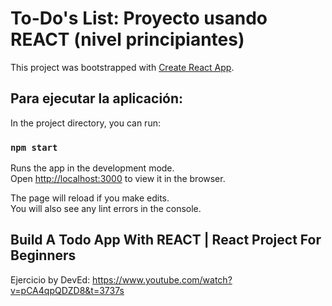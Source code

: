 # To-Do's List: Proyecto usando REACT (nivel principiantes)

This project was bootstrapped with [Create React App](https://github.com/facebook/create-react-app).

## Para ejecutar la aplicación:

In the project directory, you can run:

### `npm start`

Runs the app in the development mode.\
Open [http://localhost:3000](http://localhost:3000) to view it in the browser.

The page will reload if you make edits.\
You will also see any lint errors in the console.

## Build A Todo App With REACT | React Project For Beginners
Ejercicio by DevEd:
https://www.youtube.com/watch?v=pCA4qpQDZD8&t=3737s
